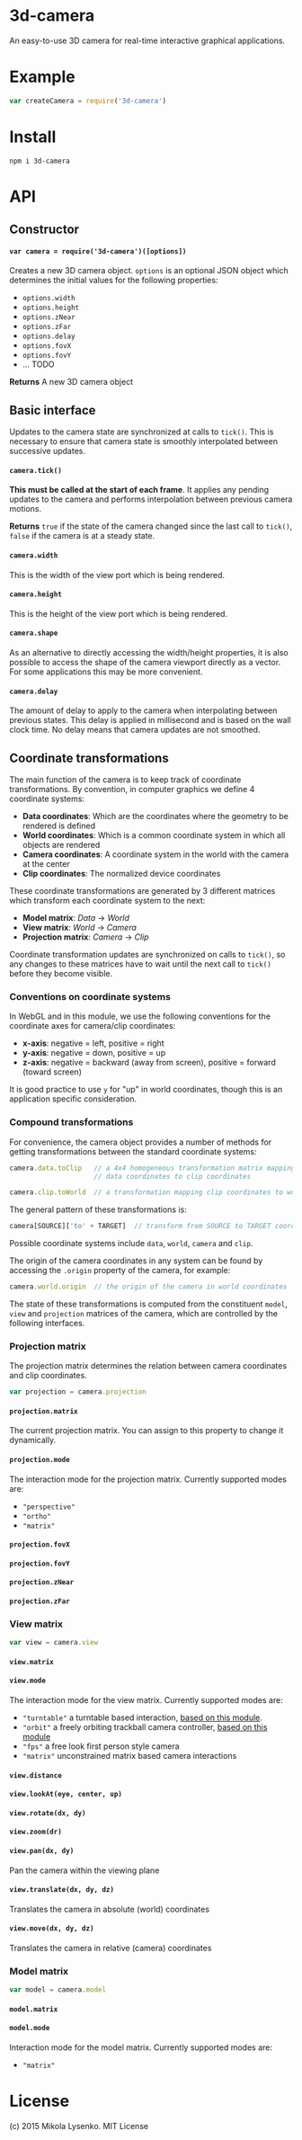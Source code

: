 3d-camera
=========
An easy-to-use 3D camera for real-time interactive graphical applications.

# Example

```javascript
var createCamera = require('3d-camera')

```

# Install

```
npm i 3d-camera
```

# API

## Constructor

#### `var camera = require('3d-camera')([options])`
Creates a new 3D camera object.  `options` is an optional JSON object which determines the initial values for the following properties:

* `options.width`
* `options.height`
* `options.zNear`
* `options.zFar`
* `options.delay`
* `options.fovX`
* `options.fovY`
* ... TODO

**Returns** A new 3D camera object

## Basic interface

Updates to the camera state are synchronized at calls to `tick()`.  This is necessary to ensure that camera state is smoothly interpolated between successive updates.  

#### `camera.tick()`
**This must be called at the start of each frame**.  It applies any pending updates to the camera and performs interpolation between previous camera motions.

**Returns** `true` if the state of the camera changed since the last call to `tick()`, `false` if the camera is at a steady state.

#### `camera.width`
This is the width of the view port which is being rendered.

#### `camera.height`
This is the height of the view port which is being rendered.

#### `camera.shape`
As an alternative to directly accessing the width/height properties, it is also possible to access the shape of the camera viewport directly as a vector.  For some applications this may be more convenient.

#### `camera.delay`
The amount of delay to apply to the camera when interpolating between previous states.  This delay is applied in millisecond and is based on the wall clock time.  No delay means that camera updates are not smoothed.

## Coordinate transformations

The main function of the camera is to keep track of coordinate transformations.  By convention, in computer graphics we define 4 coordinate systems:

* **Data coordinates**: Which are the coordinates where the geometry to be rendered is defined
* **World coordinates**: Which is a common coordinate system in which all objects are rendered
* **Camera coordinates**: A coordinate system in the world with the camera at the center
* **Clip coordinates**: The normalized device coordinates 

These coordinate transformations are generated by 3 different matrices which transform each coordinate system to the next:

* **Model matrix**: *Data* -> *World*
* **View matrix**: *World* -> *Camera*
* **Projection matrix**: *Camera* -> *Clip*

Coordinate transformation updates are synchronized on calls to `tick()`, so any changes to these matrices have to wait until the next call to `tick()` before they become visible.

### Conventions on coordinate systems

In WebGL and in this module, we use the following conventions for the coordinate axes for camera/clip coordinates:

* **x-axis**: negative = left, positive = right
* **y-axis**: negative = down, positive = up
* **z-axis**: negative = backward (away from screen), positive = forward (toward screen)

It is good practice to use `y` for "up" in world coordinates, though this is an application specific consideration.

### Compound transformations

For convenience, the camera object provides a number of methods for getting transformations between the standard coordinate systems:

```javascript
camera.data.toClip   // a 4x4 homogeneous transformation matrix mapping 
                     // data coordinates to clip coordinates

camera.clip.toWorld  // a transformation mapping clip coordinates to world
```

The general pattern of these transformations is:

```javascript
camera[SOURCE]['to' + TARGET]  // transform from SOURCE to TARGET coords
```

Possible coordinate systems include `data`, `world`, `camera` and `clip`.

The origin of the camera coordinates in any system can be found by accessing the `.origin` property of the camera, for example:

```javascript
camera.world.origin  // the origin of the camera in world coordinates
```

The state of these transformations is computed from the constituent `model`, `view` and `projection` matrices of the camera, which are controlled by the following interfaces.

### Projection matrix

The projection matrix determines the relation between camera coordinates and clip coordinates.

```javascript
var projection = camera.projection
```

#### `projection.matrix`

The current projection matrix.  You can assign to this property to change it dynamically.

#### `projection.mode`

The interaction mode for the projection matrix.  Currently supported modes are:

* `"perspective"`
* `"ortho"`
* `"matrix"`

#### `projection.fovX`

#### `projection.fovY`

#### `projection.zNear`

#### `projection.zFar`

### View matrix

```javascript
var view = camera.view
```

#### `view.matrix`

#### `view.mode`
The interaction mode for the view matrix.  Currently supported modes are:

* `"turntable"` a turntable based interaction, [based on this module](https://github.com/mikolalysenko/turntable-camera-controller).
* `"orbit"` a freely orbiting trackball camera controller, [based on this module](https://github.com/mikolalysenko/orbit-camera-controller)
* `"fps"` a free look first person style camera
* `"matrix"` unconstrained matrix based camera interactions

#### `view.distance`

#### `view.lookAt(eye, center, up)`

#### `view.rotate(dx, dy)`

#### `view.zoom(dr)`

#### `view.pan(dx, dy)`
Pan the camera within the viewing plane

#### `view.translate(dx, dy, dz)`
Translates the camera in absolute (world) coordinates

#### `view.move(dx, dy, dz)`
Translates the camera in relative (camera) coordinates

### Model matrix

```javascript
var model = camera.model
```

#### `model.matrix`

#### `model.mode`
Interaction mode for the model matrix.  Currently supported modes are:

* `"matrix"`

# License
(c) 2015 Mikola Lysenko. MIT License